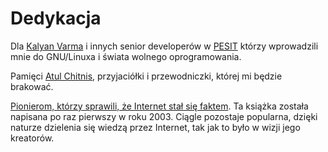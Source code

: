 # Dedykacja

Dla [Kalyan Varma](http://www.kalyanvarma.net/) i innych senior developerów w [PESIT](http://www.pes.edu/) którzy wprowadzili mnie do GNU/Linuxa i świata wolnego oprogramowania.

Pamięci [Atul Chitnis](http://www.nextbigwhat.com/atul-chitnis-obituary-297/), przyjaciółki i przewodniczki, której mi będzie brakować.

[Pionierom, którzy sprawili, że Internet stał się faktem](http://www.ibiblio.org/pioneers/index.html). Ta książka została napisana po raz pierwszy w roku 2003. Ciągle pozostaje popularna, dzięki naturze dzielenia się wiedzą przez Internet, tak jak to było w wizji jego kreatorów.
